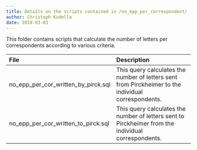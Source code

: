 ```yaml
---
title: Details on the scripts contained in /no_epp_per_correspondent/
author: Christoph Kudella
date: 2018-03-03
---
```

This folder contains scripts that calculate the number of letters per correspondents according to various criteria.

| File | Description |
| :------------- | :------------- |
| no_epp_per_cor_written_by_pirck.sql | This query calculates the number of letters sent from Pirckheimer to the individual correspondents. |
| no_epp_per_cor_written_to_pirck.sql | This query calculates the number of letters sent to Pirckheimer from the individual correspondents. |
